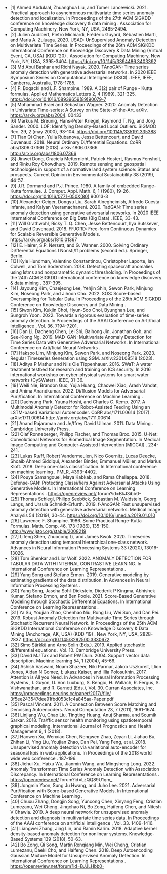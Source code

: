 - [1] Ahmed Abdulaal, Zhuanghua Liu, and Tomer Lancewicki. 2021. Practical approach to asynchronous multivariate time series anomaly detection and localization. In Proceedings of the 27th ACM SIGKDD conference on knowledge discovery & data mining . Association for Computing Machinery, New York, NY, USA, 2485-2494.
- [2] Julien Audibert, Pietro Michiardi, Frédéric Guyard, Sébastien Marti, and Maria A. Zuluaga. 2020. USAD: UnSupervised Anomaly Detection on Multivariate Time Series. In Proceedings of the 26th ACM SIGKDD International Conference on Knowledge Discovery & Data Mining (Virtual Event, CA, USA) (KDD '20) . Association for Computing Machinery, New York, NY, USA, 3395-3404. https://doi.org/10.1145/3394486.3403392
- [3] Md Abul Bashar and Richi Nayak. 2020. TAnoGAN: Time series anomaly detection with generative adversarial networks. In 2020 IEEE Symposium Series on Computational Intelligence (SSCI) . IEEE, IEEE, Canberra, Australia, 1778-1785.
- [4] P. Bogacki and L.F. Shampine. 1989. A 3(2) pair of Runge - Kutta formulas. Applied Mathematics Letters 2, 4 (1989), 321-325. https://doi.org/10.1016/08939659(89)90079-7
- [5] Mohammad Braei and Sebastian Wagner. 2020. Anomaly Detection in Univariate Time-series: A Survey on the State-of-the-Art. arXiv. https://arxiv.org/abs/2004. 00433
- [6] Markus M. Breunig, Hans-Peter Kriegel, Raymond T. Ng, and Jörg Sander. 2000. LOF: Identifying Density-Based Local Outliers. SIGMOD Rec. 29, 2 (may 2000), 93-104. https://doi.org/10.1145/335191.335388
- [7] Tian Qi Chen, Yulia Rubanova, Jesse Bettencourt, and David Duvenaud. 2018. Neural Ordinary Di/fferential Equations. CoRR abs/1806.07366 (2018). arXiv:1806.07366 http://arxiv.org/abs/1806.07366
- [8] Jinwei Dong, Graciela Metternicht, Patrick Hostert, Rasmus Fensholt, and Rinku Roy Chowdhury. 2019. Remote sensing and geospatial technologies in support of a normative land system science: Status and prospects. Current Opinion in Environmental Sustainability 38 (2019), 44-52.
- [9] J.R. Dormand and P.J. Prince. 1980. A family of embedded Runge-Kutta formulae. J. Comput. Appl. Math. 6, 1 (1980), 19-26. https://doi.org/10.1016/0771-050X(80) 90013-3
- [10] Alexander Geiger, Dongyu Liu, Sarah Alnegheimish, Alfredo Cuesta-Infante, and Kalyan Veeramachaneni. 2020. TadGAN: Time series anomaly detection using generative adversarial networks. In 2020 IEEE International Conference on Big Data (Big Data) . IEEE, 33-43.
- [11] Will Grathwohl, Ricky T. Q. Chen, Jesse Bettencourt, Ilya Sutskever, and David Duvenaud. 2018. FFJORD: Free-form Continuous Dynamics for Scalable Reversible Generative Models. https://arxiv.org/abs/1810.01367
- [12] E. Hairer, S.P. Nørsett, and G. Wanner. 2000. Solving Ordinary Di/fferential Equations I Nonsti/ff problems (second ed.). Springer, Berlin.
- [13] Kyle Hundman, Valentino Constantinou, Christopher Laporte, Ian Colwell, and Tom Soderstrom. 2018. Detecting spacecraft anomalies using lstms and nonparametric dynamic thresholding. In Proceedings of the 24th ACM SIGKDD international conference on knowledge discovery & data mining . 387-395.
- [14] Jayoung Kim, Chaejeong Lee, Yehjin Shin, Sewon Park, Minjung Kim, Noseong Park, and Jihoon Cho. 2022. SOS: Score-based Oversampling for Tabular Data. In Proceedings of the 28th ACM SIGKDD Conference on Knowledge Discovery and Data Mining .
- [15] Siwon Kim, Kukjin Choi, Hyun-Soo Choi, Byunghan Lee, and Sungroh Yoon. 2022. Towards a rigorous evaluation of time-series anomaly detection. In Proceedings of the AAAI Conference on Arti/ficial Intelligence , Vol. 36. 7194-7201.
- [16] Dan Li, Dacheng Chen, Lei Shi, Baihong Jin, Jonathan Goh, and See-Kiong Ng. 2019. MAD-GAN: Multivariate Anomaly Detection for Time Series Data with Generative Adversarial Networks. In International Conference on Arti/ficial Neural Networks .
- [17] Haksoo Lim, Minjung Kim, Sewon Park, and Noseong Park. 2023. Regular Timeseries Generation using SGM. arXiv:2301.08518 (2023).
- [18] Aditya P Mathur and Nils Ole Tippenhauer. 2016. SWaT: A water treatment testbed for research and training on ICS security. In 2016 international workshop on cyber-physical systems for smart water networks (CySWater) . IEEE, 31-36.
- [19] Weili Nie, Brandon Guo, Yujia Huang, Chaowei Xiao, Arash Vahdat, and Anima Anandkumar. 2022. Di/ffusion Models for Adversarial Puri/fication. In International Conference on Machine Learning .
- [20] Daehyung Park, Yuuna Hoshi, and Charles C. Kemp. 2017. A Multimodal Anomaly Detector for Robot-Assisted Feeding Using an LSTM-based Variational Autoencoder. CoRR abs/1711.00614 (2017). arXiv:1711.00614 http: //arxiv.org/abs/1711.00614
- [21] Anand Rajaraman and Je/ffrey David Ullman. 2011. Data Mining . Cambridge University Press.
- [22] Olaf Ronneberger, Philipp Fischer, and Thomas Brox. 2015. U-Net: Convolutional Networks for Biomedical Image Segmentation. In Medical Image Computing and Computer-Assisted Intervention (MICCAI) . 234-241.
- [23] Lukas Ru/ff, Robert Vandermeulen, Nico Goernitz, Lucas Deecke, Shoaib Ahmed Siddiqui, Alexander Binder, Emmanuel Müller, and Marius Kloft. 2018. Deep one-class classi/fication. In International conference on machine learning . PMLR, 4393-4402.
- [24] Pouya Samangouei, Maya Kabkab, and Rama Chellappa. 2018. Defense-GAN: Protecting Classi/fiers Against Adversarial Attacks Using Generative Models. In International Conference on Learning Representations . https://openreview.net/ forum?id=BkJ3ibb0-
- [25] Thomas Schlegl, Philipp Seeböck, Sebastian M. Waldstein, Georg Langs, and Ursula Schmidt-Erfurth. 2019. f-AnoGAN: Fast unsupervised anomaly detection with generative adversarial networks. Medical Image Analysis 54 (2019), 30-44. https://doi.org/10.1016/j.media.2019.01.010
- [26] Lawrence F. Shampine. 1986. Some Practical Runge-Kutta Formulas. Math. Comp. 46, 173 (1986), 135-150. http://www.jstor.org/stable/2008219
- [27] Lifeng Shen, Zhuocong Li, and James Kwok. 2020. Timeseries anomaly detection using temporal hierarchical one-class network. Advances in Neural Information Processing Systems 33 (2020), 13016-13026.
- [28] Tom Shenkar and Lior Wolf. 2022. ANOMALY DETECTION FOR TABULAR DATA WITH INTERNAL CONTRASTIVE LEARNING. In International Conference on Learning Representations .
- [29] Yang Song and Stefano Ermon. 2019. Generative modeling by estimating gradients of the data distribution. In Advances in Neural Information Processing Systems .
- [30] Yang Song, Jascha Sohl-Dickstein, Diederik P Kingma, Abhishek Kumar, Stefano Ermon, and Ben Poole. 2021. Score-Based Generative Modeling through Stochastic Di/fferential Equations. In International Conference on Learning Representations .
- [31] Ya Su, Youjian Zhao, Chenhao Niu, Rong Liu, Wei Sun, and Dan Pei. 2019. Robust Anomaly Detection for Multivariate Time Series through Stochastic Recurrent Neural Network. In Proceedings of the 25th ACM SIGKDD International Conference on Knowledge Discovery & Data Mining (Anchorage, AK, USA) (KDD '19) . New York, NY, USA, 2828-2837. https://doi.org/10.1145/3292500.3330672
- [32] Simo Särkkä and Arno Solin (Eds.). 2019. Applied stochastic di/fferential equations . Vol. 10. Cambridge University Press.
- [33] David MJ Tax and Robert PW Duin. 2004. Support vector data description. Machine learning 54, 1 (2004), 45-66.
- [34] Ashish Vaswani, Noam Shazeer, Niki Parmar, Jakob Uszkoreit, Llion Jones, Aidan N Gomez, Ł ukasz Kaiser, and Illia Polosukhin. 2017. Attention is All you Need. In Advances in Neural Information Processing Systems , I. Guyon, U. Von Luxburg, S. Bengio, H. Wallach, R. Fergus, S. Vishwanathan, and R. Garnett (Eds.), Vol. 30. Curran Associates, Inc. https://proceedings.neurips.cc/paper/2017//file/ 3f5ee243547dee91fbd053c1c4a845aa-Paper.pdf
- [35] Pascal Vincent. 2011. A Connection Between Score Matching and Denoising Autoencoders. Neural Computation 23, 7 (2011), 1661-1674.
- [36] Linjiang Wu, Chao Liu, Tingting Huang, Anuj Sharma, and Soumik Sarkar. 2018. Tra/ffic sensor health monitoring using spatiotemporal graphical modeling. International Journal of Prognostics and Health Management 9, 1 (2018).
- [37] Haowen Xu, Wenxiao Chen, Nengwen Zhao, Zeyan Li, Jiahao Bu, Zhihan Li, Ying Liu, Youjian Zhao, Dan Pei, Yang Feng, et al. 2018. Unsupervised anomaly detection via variational auto-encoder for seasonal kpis in web applications. In Proceedings of the 2018 world wide web conference . 187-196.
- [38] Jiehui Xu, Haixu Wu, Jianmin Wang, and Mingsheng Long. 2022. Anomaly Transformer: Time Series Anomaly Detection with Association Discrepancy. In International Conference on Learning Representations . https://openreview.net/ forum?id=LzQQ89U1qm\_
- [39] Jongmin Yoon, Sung Ju Hwang, and Juho Lee. 2021. Adversarial Puri/fication with Score-based Generative Models. In International Conference on Machine Learning .
- [40] Chuxu Zhang, Dongjin Song, Yuncong Chen, Xinyang Feng, Cristian Lumezanu, Wei Cheng, Jingchao Ni, Bo Zong, Haifeng Chen, and Nitesh V Chawla. 2019. A deep neural network for unsupervised anomaly detection and diagnosis in multivariate time series data. In Proceedings of the AAAI conference on arti/ficial intelligence , Vol. 33. 1409-1416.
- [41] Liangwei Zhang, Jing Lin, and Ramin Karim. 2018. Adaptive kernel density-based anomaly detection for nonlinear systems. Knowledge-Based Systems 139 (2018), 50-63.
- [42] Bo Zong, Qi Song, Martin Renqiang Min, Wei Cheng, Cristian Lumezanu, Daeki Cho, and Haifeng Chen. 2018. Deep Autoencoding Gaussian Mixture Model for Unsupervised Anomaly Detection. In International Conference on Learning Representations . https://openreview.net/forum?id=BJJLHbb0-